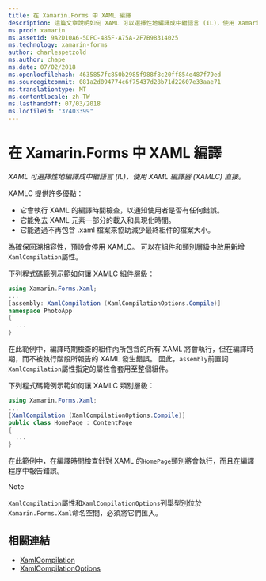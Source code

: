 ```yaml
---
title: 在 Xamarin.Forms 中 XAML 編譯
description: 這篇文章說明如何 XAML 可以選擇性地編譯成中繼語言 (IL)，使用 Xamarin.Forms XAML 編譯器 (XAMLC) 直接。
ms.prod: xamarin
ms.assetid: 9A2D10A6-5DFC-485F-A75A-2F7B98314025
ms.technology: xamarin-forms
author: charlespetzold
ms.author: chape
ms.date: 07/02/2018
ms.openlocfilehash: 4635857fc850b2985f988f8c20ff854e487f79ed
ms.sourcegitcommit: 081a2d094774c6f75437d28b71d22607e33aae71
ms.translationtype: MT
ms.contentlocale: zh-TW
ms.lasthandoff: 07/03/2018
ms.locfileid: "37403399"
---
```

# <a name="xaml-compilation-in-xamarinforms"></a>在 Xamarin.Forms 中 XAML 編譯

_XAML 可選擇性地編譯成中繼語言 (IL)，使用 XAML 編譯器 (XAMLC) 直接。_

XAMLC 提供許多優點：

- 它會執行 XAML 的編譯時間檢查，以通知使用者是否有任何錯誤。
- 它能免去 XAML 元素一部分的載入和具現化時間。
- 它能透過不再包含 .xaml 檔案來協助減少最終組件的檔案大小。

為確保回溯相容性，預設會停用 XAMLC。 可以在組件和類別層級中啟用新增`XamlCompilation`屬性。

下列程式碼範例示範如何讓 XAMLC 組件層級：

```csharp
using Xamarin.Forms.Xaml;
...
[assembly: XamlCompilation (XamlCompilationOptions.Compile)]
namespace PhotoApp
{
  ...
}
```

在此範例中，編譯時期檢查的組件內所包含的所有 XAML 將會執行，但在編譯時期，而不被執行階段所報告的 XAML 發生錯誤。 因此，`assembly`前置詞`XamlCompilation`屬性指定的屬性會套用至整個組件。

下列程式碼範例示範如何讓 XAMLC 類別層級：

```csharp
using Xamarin.Forms.Xaml;
...
[XamlCompilation (XamlCompilationOptions.Compile)]
public class HomePage : ContentPage
{
  ...
}
```

在此範例中，在編譯時間檢查針對 XAML 的`HomePage`類別將會執行，而且在編譯程序中報告錯誤。

> [!NOTE]
> `XamlCompilation`屬性和`XamlCompilationOptions`列舉型別位於`Xamarin.Forms.Xaml`命名空間，必須將它們匯入。


## <a name="related-links"></a>相關連結

- [XamlCompilation](https://developer.xamarin.com/api/type/Xamarin.Forms.Xaml.XamlCompilationAttribute/)
- [XamlCompilationOptions](https://developer.xamarin.com/api/type/Xamarin.Forms.Xaml.XamlCompilationOptions/)
